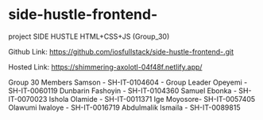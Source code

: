 # side-hustle-frontend-
project
SIDE HUSTLE HTML+CSS+JS (Group_30)

 Github Link: https://github.com/iosfullstack/side-hustle-frontend-.git
 
 Hosted Link: https://shimmering-axolotl-04f48f.netlify.app/   
 
 Group 30 Members
 Samson - SH-IT-0104604 - Group Leader
 Opeyemi - SH-IT-0060119
Dunbarin Fashoyin - SH-IT-0104360
Samuel Ebonka - SH-IT-0070023
Ishola Olamide - SH-IT-0011371
Ige Moyosore- SH-IT-0057405
Olawumi Iwaloye - SH-IT-0016719
Abdulmalik Ismaila - SH-IT-0089815
